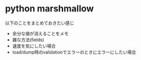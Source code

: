 # python marshmallow

以下のことをまとめておきたい感じ

- 余分な値が消えることをメモ
- 雑な方法(fields)
- 速度を気にしたい場合
- load/dump時のvalidationでエラーのときにエラーにしたい場合
